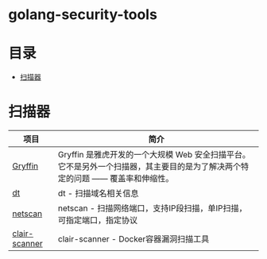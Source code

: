 # golang-security-tools


#  目录
- [扫描器](#扫描器)


# 扫描器
| 项目 | 简介|
| ---------------- | ---------- |
|[ Gryffin     ]( https://github.com/yahoo/gryffin         )| Gryffin 是雅虎开发的一个大规模 Web 安全扫描平台。它不是另外一个扫描器，其主要目的是为了解决两个特定的问题 —— 覆盖率和伸缩性。 |
|[ dt]( https://github.com/42wim/dt )| dt - 扫描域名相关信息 |
|[ netscan ]( https://github.com/jessfraz/netscan )| netscan - 扫描网络端口，支持IP段扫描，单IP扫描，可指定端口，指定协议 |
|[ clair-scanner ]( https://github.com/arminc/clair-scanner )| clair-scanner - Docker容器漏洞扫描工具 |
